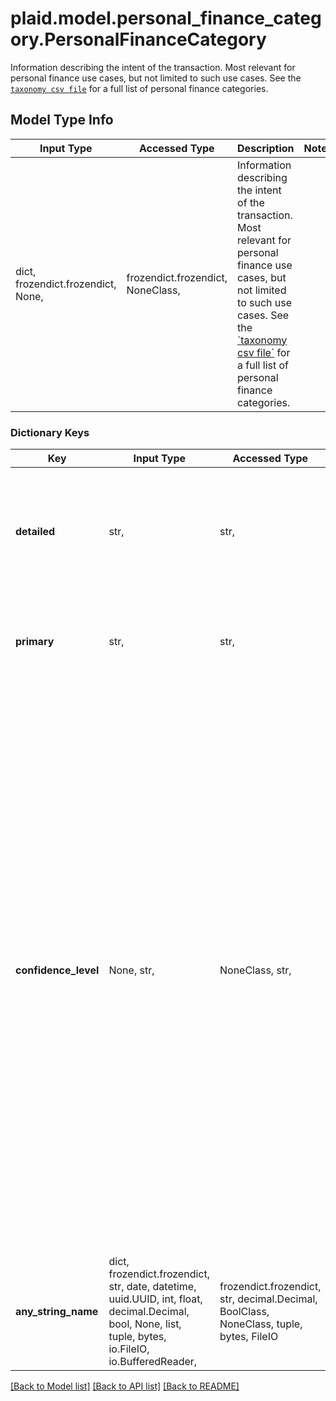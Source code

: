 # plaid.model.personal_finance_category.PersonalFinanceCategory

Information describing the intent of the transaction. Most relevant for personal finance use cases, but not limited to such use cases.  See the [`taxonomy csv file`](https://plaid.com/documents/transactions-personal-finance-category-taxonomy.csv) for a full list of personal finance categories.

## Model Type Info
Input Type | Accessed Type | Description | Notes
------------ | ------------- | ------------- | -------------
dict, frozendict.frozendict, None,  | frozendict.frozendict, NoneClass,  | Information describing the intent of the transaction. Most relevant for personal finance use cases, but not limited to such use cases.  See the [&#x60;taxonomy csv file&#x60;](https://plaid.com/documents/transactions-personal-finance-category-taxonomy.csv) for a full list of personal finance categories. | 

### Dictionary Keys
Key | Input Type | Accessed Type | Description | Notes
------------ | ------------- | ------------- | ------------- | -------------
**detailed** | str,  | str,  | A granular category conveying the transaction&#x27;s intent. This field can also be used as a unique identifier for the category. | 
**primary** | str,  | str,  | A high level category that communicates the broad category of the transaction. | 
**confidence_level** | None, str,  | NoneClass, str,  | A description of how confident we are that the provided categories accurately describe the transaction intent.  &#x60;very_high&#x60;: We are more than 98% confident that this category reflects the intent of the transaction. &#x60;high&#x60;: We are more than 90% confident that this category reflects the intent of the transaction. &#x60;medium&#x60;: We are moderately confident that this category reflects the intent of the transaction. &#x60;low&#x60;: This category may reflect the intent, but there may be other categories that are more accurate. &#x60;unknown&#x60;: Error | [optional] 
**any_string_name** | dict, frozendict.frozendict, str, date, datetime, uuid.UUID, int, float, decimal.Decimal, bool, None, list, tuple, bytes, io.FileIO, io.BufferedReader,  | frozendict.frozendict, str, decimal.Decimal, BoolClass, NoneClass, tuple, bytes, FileIO | any string name can be used but the value must be the correct type | [optional]

[[Back to Model list]](../../README.md#documentation-for-models) [[Back to API list]](../../README.md#documentation-for-api-endpoints) [[Back to README]](../../README.md)

